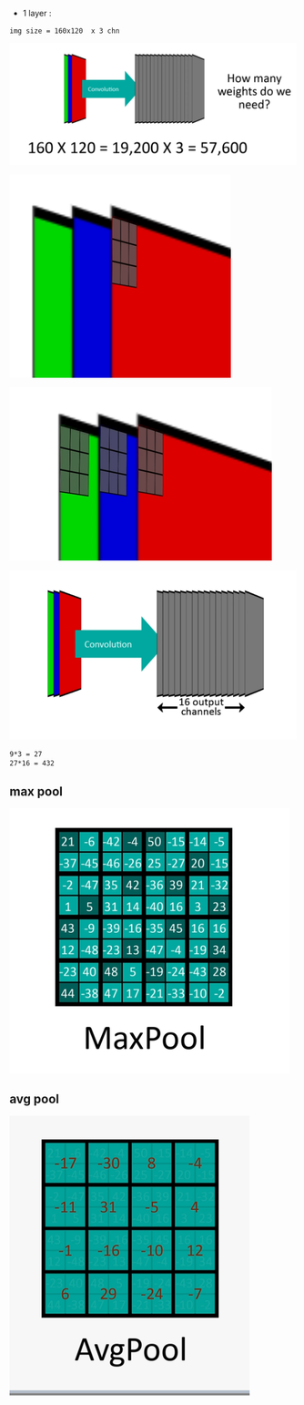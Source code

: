 
* 1 layer :

```
img size = 160x120  x 3 chn

```

![alt text](image.png)

![alt text](image-1.png)

![alt text](image-2.png)

![alt text](image-3.png)

```
9*3 = 27
27*16 = 432
```

## max pool

![alt text](image-4.png)

## avg pool

![alt text](image-5.png)